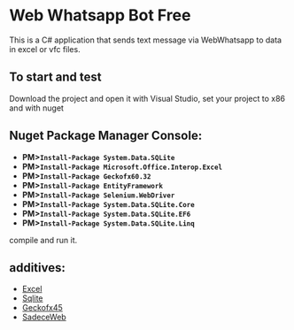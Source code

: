 # Web Whatsapp Bot Free
This is a C# application that sends text message via WebWhatsapp to data in excel or vfc files.
## To start and test
Download the project and open it with Visual Studio, set your project to x86 and with nuget
## Nuget Package Manager Console:
- **PM>`Install-Package System.Data.SQLite`**
- **PM>`Install-Package Microsoft.Office.Interop.Excel`**
- **PM>`Install-Package Geckofx60.32`**
- **PM>`Install-Package EntityFramework`**
- **PM>`Install-Package Selenium.WebDriver`**
- **PM>`Install-Package System.Data.SQLite.Core`**
- **PM>`Install-Package System.Data.SQLite.EF6`**
- **PM>`Install-Package System.Data.SQLite.Linq`**

compile and run it.

## additives:
- [Excel](https://www.nuget.org/packages/Microsoft.Office.Interop.Excel/)
- [Sqlite](https://system.data.sqlite.org/)
- [Geckofx45](https://bitbucket.org/geckofx/)
- [SadeceWeb](http://www.sadeceweb.com/)
